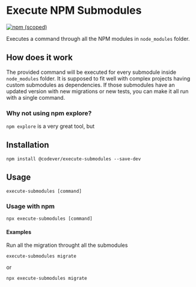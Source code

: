 # Execute NPM Submodules

[![npm (scoped)](https://img.shields.io/npm/v/@codever/npm-execute-submodules.svg?style=plastic)](https://www.npmjs.com/package/@codever/npm-execute-submodules)

Executes a command through all the NPM modules in `node_modules` folder.

## How does it work

The provided command will be executed for every submodule inside `node_modules` folder.
It is supposed to fit well with complex projects having custom submodules as dependencies.
If those submodules have an updated version with new migrations or new tests, you can make it all run with a single command.

### Why not using npm explore?

`npm explore` is a very great tool, but

## Installation

```
npm install @codever/execute-submodules --save-dev
```


## Usage

```
execute-submodules [command]
```

### Usage with npm

```
npx execute-submodules [command]
```


#### Examples

Run all the migration throught all the submodules

```
execute-submodules migrate
```

or

```
npx execute-submodules migrate
```
